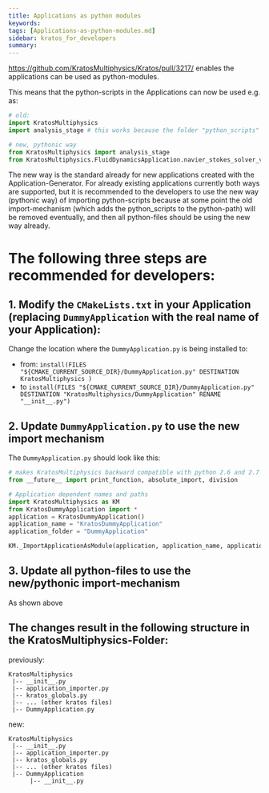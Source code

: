 ```yaml
---
title: Applications as python modules
keywords: 
tags: [Applications-as-python-modules.md]
sidebar: kratos_for_developers
summary: 
---
```


https://github.com/KratosMultiphysics/Kratos/pull/3217/ enables the applications can be used as python-modules.

This means that the python-scripts in the Applications can now be used e.g. as:
```py
# old:
import KratosMultiphysics
import analysis_stage # this works because the folder "python_scripts" is added to the python_path

# new, pythonic way
from KratosMultiphysics import analysis_stage
from KratosMultiphysics.FluidDynamicsApplication.navier_stokes_solver_vmsmonolithic import NavierStokesSolverMonolithic
```

The new way is the standard already for new applications created with the Application-Generator. For already existing applications currently both ways are supported, but it is recommended to the developers to use the new way (pythonic way) of importing python-scripts because at some point the old import-mechanism (which adds the python_scripts to the python-path) will be removed eventually, and then all python-files should be using the new way already.

# The following three steps are recommended for developers:
## 1. Modify the `CMakeLists.txt` in your Application (replacing `DummyApplication` with the real name of your Application):

Change the location where the `DummyApplication.py` is being installed to: 
- from: `install(FILES "${CMAKE_CURRENT_SOURCE_DIR}/DummyApplication.py" DESTINATION KratosMultiphysics )` 
- to `install(FILES "${CMAKE_CURRENT_SOURCE_DIR}/DummyApplication.py" DESTINATION "KratosMultiphysics/DummyApplication" RENAME "__init__.py")`

## 2. Update `DummyApplication.py` to use the new import mechanism

The `DummyApplication.py` should look like this:
```py
# makes KratosMultiphysics backward compatible with python 2.6 and 2.7
from __future__ import print_function, absolute_import, division

# Application dependent names and paths
import KratosMultiphysics as KM
from KratosDummyApplication import *
application = KratosDummyApplication()
application_name = "KratosDummyApplication"
application_folder = "DummyApplication"

KM._ImportApplicationAsModule(application, application_name, application_folder, __path__)
```

## 3. Update all python-files to use the new/pythonic import-mechanism
As shown above

## The changes result in the following structure in the **KratosMultiphysics**-Folder:

previously:
```
KratosMultiphysics
 |-- __init__.py
 |-- application_importer.py    
 |-- kratos_globals.py
 |-- ... (other kratos files)
 |-- DummyApplication.py
```
new:
```
KratosMultiphysics
 |-- __init__.py
 |-- application_importer.py    
 |-- kratos_globals.py
 |-- ... (other kratos files)
 |-- DummyApplication
      |-- __init__.py
```